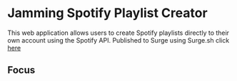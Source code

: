 # Jamming Spotify Playlist Creator
This web application allows users to create Spotify playlists directly to their own account using the Spotify API.
Published to Surge using Surge.sh click [here](https://jobless-eggnog.surge.sh)
## Focus
### 